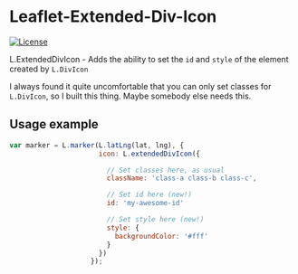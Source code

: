Leaflet-Extended-Div-Icon
=========================

[![License](http://img.shields.io/:license-mit-blue.svg)](http://tonekk.mit-license.org)

L.ExtendedDivIcon - Adds the ability to set the ```id``` and ```style``` of the element created by ```L.DivIcon```


I always found it quite uncomfortable that you can only set classes for ```L.DivIcon```, so I built this thing.
Maybe somebody else needs this.


## Usage example

```javascript
var marker = L.marker(L.latLng(lat, lng), {
                      icon: L.extendedDivIcon({

                        // Set classes here, as usual
                        className: 'class-a class-b class-c',

                        // Set id here (new!)
                        id: 'my-awesome-id'

                        // Set style here (new!)
                        style: {
                          backgroundColor: '#fff'
                        }
                      })
                    });
```

